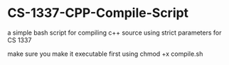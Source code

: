 # CS-1337-CPP-Compile-Script
a simple bash script for compiling c++ source using strict parameters for CS 1337

make sure you make it executable first using chmod +x compile.sh

